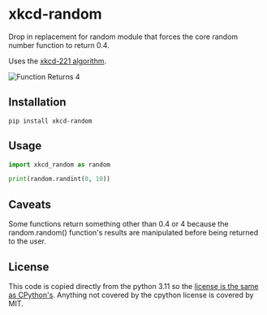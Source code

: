 # xkcd-random

Drop in replacement for random module that forces the core random number function to return 0.4.

Uses the [xkcd-221 algorithm](https://xkcd.com/221/).

![Function Returns 4](https://imgs.xkcd.com/comics/random_number.png
 "XKCD Random Number Generator")

## Installation

`pip install xkcd-random`

## Usage

```python
import xkcd_random as random

print(random.randint(0, 10))
```

## Caveats

Some functions return something other than 0.4 or 4 because the random.random() function's results are manipulated
before being returned to the user.

## License

This code is copied directly from the python 3.11 so
the [license is the same as CPython's](https://github.com/python/cpython/blob/3.13/LICENSE). Anything not covered
by the cpython license is covered by MIT.


